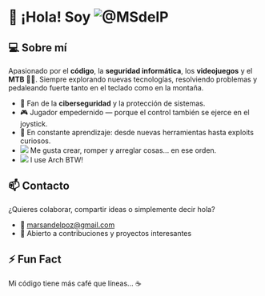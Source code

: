 # 👋 ¡Hola! Soy ![@MSdelP](https://img.shields.io/badge/GitHub-%40MSdelP-181717?style=flat-square&logo=github)

## 💻 Sobre mí
Apasionado por el **código**, la **seguridad informática**, los **videojuegos** y el **MTB** 🚵‍♂️. Siempre explorando nuevas tecnologías, resolviendo problemas y pedaleando fuerte tanto en el teclado como en la montaña.

- 🔐 Fan de la **ciberseguridad** y la protección de sistemas.
- 🎮 Jugador empedernido — porque el control también se ejerce en el joystick.
- 🧠 En constante aprendizaje: desde nuevas herramientas hasta exploits curiosos.
- ![](https://img.shields.io/badge/-VS%20Code-007ACC?style=flat-square&logo=visual-studio-code&logoColor=white) Me gusta crear, romper y arreglar cosas... en ese orden.
- ![](https://img.shields.io/badge/-Arch%20Linux-1793D1?style=flat-square&logo=arch-linux&logoColor=white) I use Arch BTW!

## 📫 Contacto
¿Quieres colaborar, compartir ideas o simplemente decir hola?

- 📧 marsandelpoz@gmail.com  
- 💬 Abierto a contribuciones y proyectos interesantes

## ⚡ Fun Fact
Mi código tiene más café que líneas... ☕  
<!---
MSdelP/MSdelP is a ✨ special ✨ repository because its `README.md` (this file) appears on your GitHub profile.
You can click the Preview link to take a look at your changes.
- 💞️ I’m looking to collaborate on ...
- ⚡ Fun fact: ...
--->
